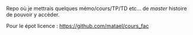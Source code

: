 Repo où je mettrais quelques mémo/cours/TP/TD etc... de *master* histoire de pouvoir y accèder.

Pour le épot licence : https://github.com/matael/cours_fac
